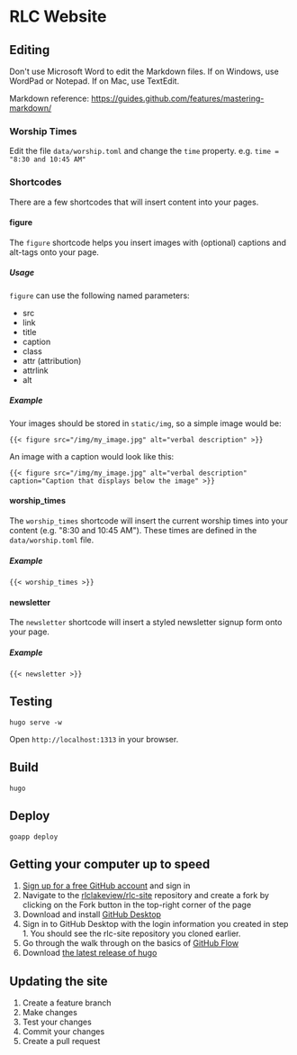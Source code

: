 # RLC Website

## Editing

Don't use Microsoft Word to edit the Markdown files. If on Windows, use WordPad or Notepad. If on Mac, use TextEdit.

Markdown reference: https://guides.github.com/features/mastering-markdown/

### Worship Times

Edit the file `data/worship.toml` and change the `time` property. e.g. `time = "8:30 and 10:45 AM"`

### Shortcodes

There are a few shortcodes that will insert content into your pages.

#### figure

The `figure` shortcode helps you insert images with (optional) captions and alt-tags onto your page.

##### Usage

`figure` can use the following named parameters:

* src
* link
* title
* caption
* class
* attr (attribution)
* attrlink
* alt

##### Example

Your images should be stored in `static/img`, so a simple image would be:

    {{< figure src="/img/my_image.jpg" alt="verbal description" >}}

An image with a caption would look like this:

    {{< figure src="/img/my_image.jpg" alt="verbal description" caption="Caption that displays below the image" >}}
	
#### worship_times

The `worship_times` shortcode will insert the current worship times into your content (e.g. "8:30 and 10:45 AM"). These times are defined in the `data/worship.toml` file.

##### Example

    {{< worship_times >}}

#### newsletter

The `newsletter` shortcode will insert a styled newsletter signup form onto your page.

##### Example

    {{< newsletter >}}


## Testing

	hugo serve -w

Open `http://localhost:1313` in your browser.

## Build

	hugo

## Deploy

	goapp deploy


## Getting your computer up to speed

1. [Sign up for a free GitHub account](https://github.com/join) and sign in
2. Navigate to the [rlclakeview/rlc-site](https://github.com/rlclakeview/rlc-site) repository and create a fork by clicking on the Fork button in the top-right corner of the page
3. Download and install [GitHub Desktop](https://desktop.github.com)
4. Sign in to GitHub Desktop with the login information you created in step 1. You should see the rlc-site repository you cloned earlier.
5. Go through the walk through on the basics of [GitHub Flow](https://guides.github.com/introduction/flow/)
6. Download [the latest release of hugo](https://github.com/spf13/hugo/releases)

## Updating the site

1. Create a feature branch
2. Make changes
3. Test your changes
4. Commit your changes
5. Create a pull request
